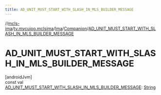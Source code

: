 ```yaml
---
title: AD_UNIT_MUST_START_WITH_SLASH_IN_MLS_BUILDER_MESSAGE
---
```

//[mcls-ima](../../../../index.html)/[tv.mycujoo.mclsima](../../index.html)/[Ima](../index.html)/[Companion](index.html)/[AD_UNIT_MUST_START_WITH_SLASH_IN_MLS_BUILDER_MESSAGE](-a-d_-u-n-i-t_-m-u-s-t_-s-t-a-r-t_-w-i-t-h_-s-l-a-s-h_-i-n_-m-l-s_-b-u-i-l-d-e-r_-m-e-s-s-a-g-e.html)



# AD_UNIT_MUST_START_WITH_SLASH_IN_MLS_BUILDER_MESSAGE



[androidJvm]\
const val [AD_UNIT_MUST_START_WITH_SLASH_IN_MLS_BUILDER_MESSAGE](-a-d_-u-n-i-t_-m-u-s-t_-s-t-a-r-t_-w-i-t-h_-s-l-a-s-h_-i-n_-m-l-s_-b-u-i-l-d-e-r_-m-e-s-s-a-g-e.html): [String](https://kotlinlang.org/api/latest/jvm/stdlib/kotlin/-string/index.html)




